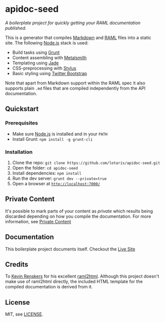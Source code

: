 # apidoc-seed

*A boilerplate project for quickly getting your RAML documentation published.*

This is a generator that compiles [Markdown][md] and [RAML][raml] files into a
static site. The following [Node.js][node] stack is used:

 - Build tasks using [Grunt][grunt]
 - Content assembling with [Metalsmith][metalsmith]
 - Templating using [Jade][jade]
 - CSS-preprocessing with [Stylus][stylus]
 - Basic styling using [Twitter Bootstrap][bootstrap]

Note that apart from Markdown support within the RAML spec it also supports 
plain `.md` files that are compiled independently from the API documentation.


## Quickstart

### Prerequisites

  - Make sure [Node.js][node] is installed and in your `PATH`
  - Install Grunt: `npm install -g grunt-cli`


### Installation

  1. Clone the repo: `git clone https://github.com/lotaris/apidoc-seed.git`
  2. Open the folder: `cd apidoc-seed`
  3. Install dependencies: `npm install`
  4. Run the dev server: `grunt dev --private=true`
  5. Open a browser at [`http://localhost:7000/`](http://localhost:7000/)


## Private Content

It's possible to mark parts of your content as *private* which results being
discarded depending on how you compile the documentation. For more
information, see [Private Content](src/howto/private-content.md)


## Documentation

This boilerplate project documents itself. Checkout the [Live Site](https://lotaris.github.com/apidoc-seed)


## Credits

To [Kevin Renskers](https://github.com/kevinrenskers) for his excellent
[raml2html](https://github.com/kevinrenskers/raml2html). Although this project
doesn't make use of raml2html directly, the included HTML template for the 
compiled documentation is derived from it.


## License

MIT, see [LICENSE](LICENSE).


[node]: http://nodejs.org/
[md]: http://daringfireball.net/projects/markdown/syntax
[raml]: http://raml.org/
[grunt]: http://gruntjs.com/
[metalsmith]: http://www.metalsmith.io/
[jade]: http://jade-lang.com/
[stylus]: http://learnboost.github.io/stylus/
[bootstrap]: http://getbootstrap.com/